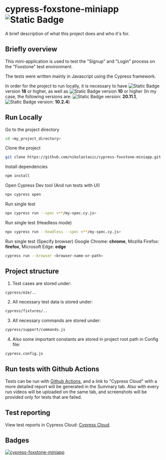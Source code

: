 
# cypress-foxstone-miniapp ![Static Badge](https://img.shields.io/badge/cypress.io-black?style=plastic&logo=cypress&logoColor=%2369D3A7&link=https%3A%2F%2Fwww.cypress.io%2F) 



A brief description of what this project does and who it's for.


## Briefly overview

This mini-application is used to test the "Signup" and "Login" process on the "Foxstone" test environment.

The tests were written mainly in Javascript using the Cypress framework.

In order for the project to run locally, it is necessary to have  ![Static Badge](https://img.shields.io/badge/Node.js-black?style=plastic&logo=nodedotjs&logoColor=%23339933&link=https%3A%2F%2Fwww.cypress.io%2F)  version **18** or higher, as well as  ![Static Badge](https://img.shields.io/badge/npm-white?style=plastic&logo=npm&logoColor=%23CB3837&link=https%3A%2F%2Fwww.cypress.io%2F)  version **10** or higher (In my case, the following versions are:  ![Static Badge](https://img.shields.io/badge/Node.js-black?style=plastic&logo=nodedotjs&logoColor=%23339933&link=https%3A%2F%2Fwww.cypress.io%2F)  version: **20.11.1**,  ![Static Badge](https://img.shields.io/badge/npm-white?style=plastic&logo=npm&logoColor=%23CB3837&link=https%3A%2F%2Fwww.cypress.io%2F)  version: **10.2.4**)

## Run Locally  

Go to the project directory

```bash
cd <my_project_directory>
```


Clone the project

```bash
git clone https://github.com/nikolastasic/cypress-foxstone-miniapp.git
```


Install dependencies

```bash
npm install
```

Open Cypress Dev tool (And run tests with UI)

```bash
npx cypress open
```

Run single test

```bash
npx cypress run --spec <**/my-spec.cy.js>
```

Run single test (Headless mode)

```bash
npx cypress run --headless --spec <**/my-spec.cy.js>
```

Run single test (Specify browser)
Google Chrome: **chrome**, Mozilla Firefox: **firefox**, Microsoft Edge: **edge**

```bash
cypress run --browser <browser-name-or-path>
```


## Project structure

1. Test cases are stored under:
```bash
cypress/e2e/..
```

2. All necessary test data is stored under:
```bash
cypress/fixtures/..
```

3. All necessary commands are stored under:
```bash
cypress/support/commands.js
```

4. Also some important constants are stored in project root path in Config file:
```bash
cypress.config.js
```





## Run tests with Github Actions

Tests can be run with [Github Actions](https://github.com/nikolastasic/cypress-foxstone-miniapp/actions), and a link to "Cypress Cloud" with a more detailed report will be generated in the Summary tab. Also with every run videos will be uploaded on the same tab, and screenshots will be provided only for tests that are failed.


## Test reporting

View test reports in Cypress Cloud: [Cypress Cloud](https://cloud.cypress.io/projects/rnzhqd/runs?branches=%5B%5D&committers=%5B%5D&flaky=%5B%5D&page=1&status=%5B%5D&tags=%5B%5D&tagsMatch=ANY&timeRange=%7B%22startDate%22%3A%222023-03-13%22%2C%22endDate%22%3A%222024-03-12%22%7D).
## Badges

[![cypress-foxstone-miniapp](https://img.shields.io/endpoint?url=https://cloud.cypress.io/badge/detailed/rnzhqd/master&style=flat&logo=cypress)](https://cloud.cypress.io/projects/rnzhqd/runs)

